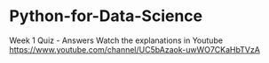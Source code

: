 # Python-for-Data-Science
Week 1 Quiz - Answers
Watch the explanations in Youtube https://www.youtube.com/channel/UC5bAzaok-uwWO7CKaHbTVzA
